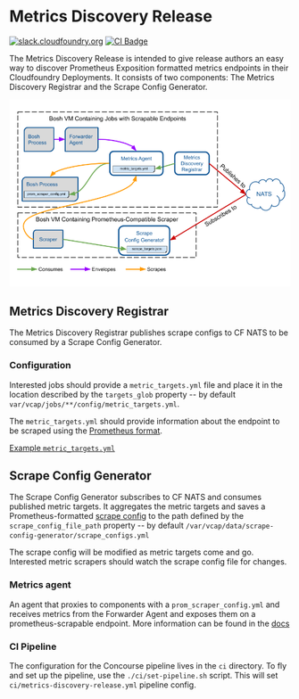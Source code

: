 # Metrics Discovery Release
[![slack.cloudfoundry.org][slack-badge]][loggregator-slack]
[![CI Badge][ci-badge]][ci-pipeline]

The Metrics Discovery Release is intended to give release authors an easy way to discover Prometheus Exposition formatted
metrics endpoints in their Cloudfoundry Deployments. It consists of two components: The Metrics Discovery Registrar and
the Scrape Config Generator.

![architecture]

## Metrics Discovery Registrar

The Metrics Discovery Registrar publishes scrape configs to CF NATS to be consumed by a Scrape Config Generator.

### Configuration
Interested jobs should provide a `metric_targets.yml` file and place it in the location described by the `targets_glob`
property -- by default `var/vcap/jobs/**/config/metric_targets.yml`.

The `metric_targets.yml` should provide information
about the endpoint to be scraped using the [Prometheus format](https://prometheus.io/docs/prometheus/latest/configuration/configuration/).

[Example `metric_targets.yml`][target-example]

## Scrape Config Generator

The Scrape Config Generator subscribes to CF NATS and consumes published metric targets. It aggregates the metric targets
and saves a Prometheus-formatted [scrape config](https://prometheus.io/docs/prometheus/latest/configuration/configuration/)
to the path defined by the `scrape_config_file_path` property -- by default `/var/vcap/data/scrape-config-generator/scrape_configs.yml`

The scrape config will be modified as metric targets come and go. Interested metric scrapers should watch the scrape config file
for changes.

### Metrics agent
An agent that proxies to components with a `prom_scraper_config.yml` and
receives metrics from the Forwarder Agent and exposes them on a prometheus-scrapable endpoint.
More information can be found in the [docs][metrics-agent]

### CI Pipeline
The configuration for the Concourse pipeline lives in the `ci` directory. To
fly and set up the pipeline, use the `./ci/set-pipeline.sh` script. This will
set `ci/metrics-discovery-release.yml` pipeline config.

[slack-badge]:         https://slack.cloudfoundry.org/badge.svg
[loggregator-slack]:   https://cloudfoundry.slack.com/archives/loggregator
[ci-badge]:            https://concourse.cf-denver.com/teams/loggregator/pipelines/metrics-discovery-release/badge
[ci-pipeline]:         https://concourse.cf-denver.com/teams/loggregator/pipelines/metrics-discovery-release

[metrics-agent]:        docs/metrics-agent.md
[architecture]:         docs/metrics_discovery_release_architecture.png
[target-example]:       docs/metric_targets.yml
